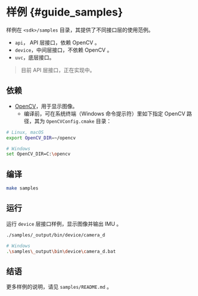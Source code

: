 # 样例 {#guide_samples}

样例在 `<sdk>/samples` 目录，其提供了不同接口层的使用范例。

* `api`， API 层接口，依赖 OpenCV 。
* `device`，中间层接口，不依赖 OpenCV 。
* `uvc`，底层接口。

> 目前 API 层接口，正在实现中。

## 依赖

* [OpenCV](https://opencv.org/)，用于显示图像。
  * 编译前，可在系统终端（Windows 命令提示符）里如下指定 OpenCV 路径，其为 `OpenCVConfig.cmake` 目录：

```bash
# Linux, macOS
export OpenCV_DIR=~/opencv

# Windows
set OpenCV_DIR=C:\opencv
```

## 编译

```bash
make samples
```

## 运行

运行 `device` 层接口样例，显示图像并输出 IMU 。

```bash
./samples/_output/bin/device/camera_d

# Windows
.\samples\_output\bin\device\camera_d.bat
```

## 结语

更多样例的说明，请见 `samples/README.md` 。
